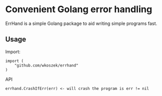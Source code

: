 # Convenient Golang error handling

ErrHand is a simple Golang package to aid writing simple
programs fast.

## Usage

Import:

	import (
		"github.com/wkoszek/errhand"
	)

API

	errhand.CrashIfErr(err)	<- will crash the program is err != nil
